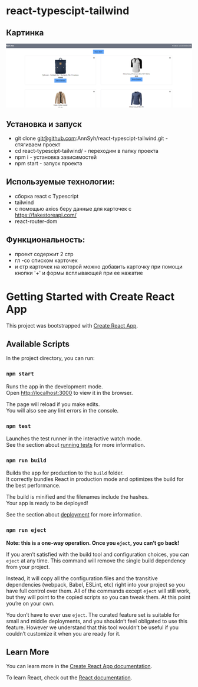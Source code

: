# react-typescipt-tailwind

## Картинка
![Скрин](src/react-typescipt-tailwind.png)

## Установка и запуск
- git clone git@github.com:AnnSyh/react-typescipt-tailwind.git - стягиваем проект
- cd react-typescipt-tailwind/  - переходим в папку проекта
- npm i - установка зависимостей
- npm start - запуск проекта

## Используемые технологии:
- сборка react с Typescript
- tailwind
- с помощью axios беру данные для карточек с https://fakestoreapi.com/
- react-router-dom

## Функциональность:
- проект содержит 2 стр 
- гл -со списком карточек
- и стр карточек на которой можно добавить карточку при помощи кнопки '+' и формы всплывающей при ее нажатие



# Getting Started with Create React App

This project was bootstrapped with [Create React App](https://github.com/facebook/create-react-app).

## Available Scripts

In the project directory, you can run:

### `npm start`

Runs the app in the development mode.\
Open [http://localhost:3000](http://localhost:3000) to view it in the browser.

The page will reload if you make edits.\
You will also see any lint errors in the console.

### `npm test`

Launches the test runner in the interactive watch mode.\
See the section about [running tests](https://facebook.github.io/create-react-app/docs/running-tests) for more information.

### `npm run build`

Builds the app for production to the `build` folder.\
It correctly bundles React in production mode and optimizes the build for the best performance.

The build is minified and the filenames include the hashes.\
Your app is ready to be deployed!

See the section about [deployment](https://facebook.github.io/create-react-app/docs/deployment) for more information.

### `npm run eject`

**Note: this is a one-way operation. Once you `eject`, you can’t go back!**

If you aren’t satisfied with the build tool and configuration choices, you can `eject` at any time. This command will remove the single build dependency from your project.

Instead, it will copy all the configuration files and the transitive dependencies (webpack, Babel, ESLint, etc) right into your project so you have full control over them. All of the commands except `eject` will still work, but they will point to the copied scripts so you can tweak them. At this point you’re on your own.

You don’t have to ever use `eject`. The curated feature set is suitable for small and middle deployments, and you shouldn’t feel obligated to use this feature. However we understand that this tool wouldn’t be useful if you couldn’t customize it when you are ready for it.

## Learn More

You can learn more in the [Create React App documentation](https://facebook.github.io/create-react-app/docs/getting-started).

To learn React, check out the [React documentation](https://reactjs.org/).
